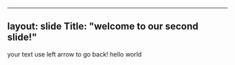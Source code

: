 ------------------------
layout: slide
Title: "welcome to our second slide!"
-----------------------
your text
use left arrow to go back!
hello world

